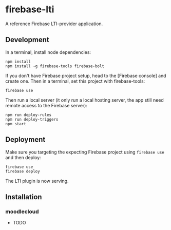# firebase-lti

A reference Firebase LTI-provider application.

## Development

In a terminal, install node dependencies:
```shell
npm install
npm install -g firebase-tools firebase-bolt
```

If you don't have Firebase project setup, head to the [Firebase console]
and create one. Then in a terminal, set this project with firebase-tools:
```shell
firebase use
```

Then run a local server (it only run a local hosting server, the app still need
remote access to the Firebase server):
```shell
npm run deploy-rules
npm run deploy-triggers
npm start
```


## Deployment

Make sure you targeting the expecting Firebase project using `firebase use` and
then deploy:

```shell
firebase use
firebase deploy
```

The LTI plugin is now serving.


## Installation

### moodlecloud

- TODO
